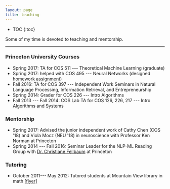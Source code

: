 ```yaml
---
layout: page
title: teaching
---
```


* TOC
{:toc}

Some of my time is devoted to teaching and mentorship. 

___
 

### Princeton University Courses 

* Spring 2017: TA for COS 511 --- Theoretical Machine Learning (graduate)
* Spring 2017: helped with COS 495 --- Neural Networks (designed [homework assignment](https://cos495.github.io/2017/04/10/pset7.html))
* Fall 2016: TA for COS 397 --- Independent Work Seminars in Natural Language Processing, Information Retrieval, and Entrepreneurship
* Spring 2014: Grader for COS 226 --- Intro Algorithms
* Fall 2013 --- Fall 2014: COS Lab TA for COS 126, 226, 217 --- Intro Algorithms and Systems

### Mentorship

* Spring 2017: Advised the junior independent work of Cathy Chen (COS '18) and Viola Mocz (NEU '18) in neuroscience with Professor Ken Norman at Princeton
* Spring 2014 --- Fall 2016: Seminar Leader for the NLP-ML Reading Group with [Dr. Christiane Fellbaum](https://www.cs.princeton.edu/~fellbaum/) at Princeton


### Tutoring

* October 2011--- May 2012: Tutored students at Mountain View library in math [[flyer]](https://www.mountainview.gov/civicax/filebank/blobdload.aspx?blobid=9021)